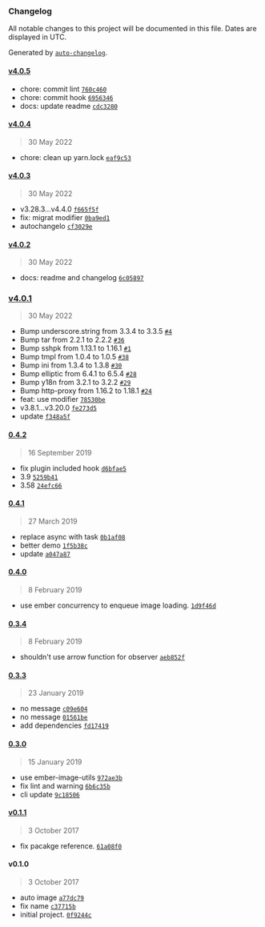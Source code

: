 ### Changelog

All notable changes to this project will be documented in this file. Dates are displayed in UTC.

Generated by [`auto-changelog`](https://github.com/CookPete/auto-changelog).

#### [v4.0.5](https://github.com/systembugtj/ember-auto-image/compare/v4.0.4...v4.0.5)

- chore: commit lint [`760c460`](https://github.com/systembugtj/ember-auto-image/commit/760c460c346c783dee185d8f63e4476fd753fafb)
- chore: commit hook [`6956346`](https://github.com/systembugtj/ember-auto-image/commit/6956346c5bbb3bdc364cdbeea74f8a7529802750)
- docs: update readme [`cdc3280`](https://github.com/systembugtj/ember-auto-image/commit/cdc328019b7007a85d865f73ac09a3210f15dd4f)

#### [v4.0.4](https://github.com/systembugtj/ember-auto-image/compare/v4.0.3...v4.0.4)

> 30 May 2022

- chore: clean up yarn.lock [`eaf9c53`](https://github.com/systembugtj/ember-auto-image/commit/eaf9c53f5f870c8a0a8160af1a827868e0ddff89)

#### [v4.0.3](https://github.com/systembugtj/ember-auto-image/compare/v4.0.2...v4.0.3)

> 30 May 2022

- v3.28.3...v4.4.0 [`f665f5f`](https://github.com/systembugtj/ember-auto-image/commit/f665f5ff39346a07acff9c77534fa13d327b1562)
- fix: migrat modifier [`0ba9ed1`](https://github.com/systembugtj/ember-auto-image/commit/0ba9ed16923ad6e6867226743896b178f125ee80)
- autochangelo [`cf3029e`](https://github.com/systembugtj/ember-auto-image/commit/cf3029eddc61faecf4887ca3bffa54676431b7c7)

#### [v4.0.2](https://github.com/systembugtj/ember-auto-image/compare/v4.0.1...v4.0.2)

> 30 May 2022

- docs: readme and changelog [`6c05897`](https://github.com/systembugtj/ember-auto-image/commit/6c05897349b0f8bf511785f90c22018bc35f563d)

### [v4.0.1](https://github.com/systembugtj/ember-auto-image/compare/0.4.2...v4.0.1)

> 30 May 2022

- Bump underscore.string from 3.3.4 to 3.3.5 [`#4`](https://github.com/systembugtj/ember-auto-image/pull/4)
- Bump tar from 2.2.1 to 2.2.2 [`#36`](https://github.com/systembugtj/ember-auto-image/pull/36)
- Bump sshpk from 1.13.1 to 1.16.1 [`#1`](https://github.com/systembugtj/ember-auto-image/pull/1)
- Bump tmpl from 1.0.4 to 1.0.5 [`#38`](https://github.com/systembugtj/ember-auto-image/pull/38)
- Bump ini from 1.3.4 to 1.3.8 [`#30`](https://github.com/systembugtj/ember-auto-image/pull/30)
- Bump elliptic from 6.4.1 to 6.5.4 [`#28`](https://github.com/systembugtj/ember-auto-image/pull/28)
- Bump y18n from 3.2.1 to 3.2.2 [`#29`](https://github.com/systembugtj/ember-auto-image/pull/29)
- Bump http-proxy from 1.16.2 to 1.18.1 [`#24`](https://github.com/systembugtj/ember-auto-image/pull/24)
- feat: use modifier [`78530be`](https://github.com/systembugtj/ember-auto-image/commit/78530be2e05413f41181efddc089c6eaad2ef1ed)
- v3.8.1...v3.20.0 [`fe273d5`](https://github.com/systembugtj/ember-auto-image/commit/fe273d5798a32d3d2b8a1d9100e183bb90042d8a)
- update [`f348a5f`](https://github.com/systembugtj/ember-auto-image/commit/f348a5fc9f46d5bf315da7135df6f2830b57fa79)

#### [0.4.2](https://github.com/systembugtj/ember-auto-image/compare/0.4.1...0.4.2)

> 16 September 2019

- fix plugin included hook [`d6bfae5`](https://github.com/systembugtj/ember-auto-image/commit/d6bfae56eddaf6769ea4f7ec04f54b91a28558b1)
- 3.9 [`5259b41`](https://github.com/systembugtj/ember-auto-image/commit/5259b41e1da271bb12999f48e83a06ec621164fb)
- 3.58 [`24efc66`](https://github.com/systembugtj/ember-auto-image/commit/24efc66c8426d52f059e934bded90a6f50bb5b37)

#### [0.4.1](https://github.com/systembugtj/ember-auto-image/compare/0.4.0...0.4.1)

> 27 March 2019

- replace async with task [`0b1af08`](https://github.com/systembugtj/ember-auto-image/commit/0b1af08132e2bda39660d4de0e8cee2f2b7912e6)
- better demo [`1f5b38c`](https://github.com/systembugtj/ember-auto-image/commit/1f5b38c9faa97e67595b122cd5d3fdf0c88025f8)
- update [`a047a87`](https://github.com/systembugtj/ember-auto-image/commit/a047a87a0432f733f91cae87e9556f4520b95a95)

#### [0.4.0](https://github.com/systembugtj/ember-auto-image/compare/0.3.4...0.4.0)

> 8 February 2019

- use ember concurrency to enqueue image loading. [`1d9f46d`](https://github.com/systembugtj/ember-auto-image/commit/1d9f46db645512f84074d49e8a17f1d038b3f09b)

#### [0.3.4](https://github.com/systembugtj/ember-auto-image/compare/0.3.3...0.3.4)

> 8 February 2019

- shouldn't use arrow function for observer [`aeb852f`](https://github.com/systembugtj/ember-auto-image/commit/aeb852f99524ffc6f4ea4807165ac4af7ccf2f60)

#### [0.3.3](https://github.com/systembugtj/ember-auto-image/compare/0.3.0...0.3.3)

> 23 January 2019

- no message [`c09e604`](https://github.com/systembugtj/ember-auto-image/commit/c09e60419da8bccda6db637516e22fbcc2690929)
- no message [`01561be`](https://github.com/systembugtj/ember-auto-image/commit/01561bea5b7e6aba397c577a8125370f188621a0)
- add dependencies [`fd17419`](https://github.com/systembugtj/ember-auto-image/commit/fd17419215ba450e5a98f1645c6a4853a3131eed)

#### [0.3.0](https://github.com/systembugtj/ember-auto-image/compare/v0.1.1...0.3.0)

> 15 January 2019

- use ember-image-utils [`972ae3b`](https://github.com/systembugtj/ember-auto-image/commit/972ae3bd14a5c3f6545fcf3abd250114b41a83a7)
- fix lint and warning [`6b6c35b`](https://github.com/systembugtj/ember-auto-image/commit/6b6c35b727ed8ccc47af534a39a1f2cd36a600e0)
- cli update [`9c18506`](https://github.com/systembugtj/ember-auto-image/commit/9c18506e2377ac48284d085acef5e873159e8698)

#### [v0.1.1](https://github.com/systembugtj/ember-auto-image/compare/v0.1.0...v0.1.1)

> 3 October 2017

- fix pacakge reference. [`61a08f0`](https://github.com/systembugtj/ember-auto-image/commit/61a08f03821d3cf16681df8e51cf5e16bc384be6)

#### v0.1.0

> 3 October 2017

- auto image [`a77dc79`](https://github.com/systembugtj/ember-auto-image/commit/a77dc7967c3955bca89520f3d5a8163a644fcef0)
- fix name [`c37715b`](https://github.com/systembugtj/ember-auto-image/commit/c37715b59a44adf9ae15c657c705b4bca12b623d)
- initial project. [`0f9244c`](https://github.com/systembugtj/ember-auto-image/commit/0f9244c64cff7fac13190e8b15f770da482a726d)
